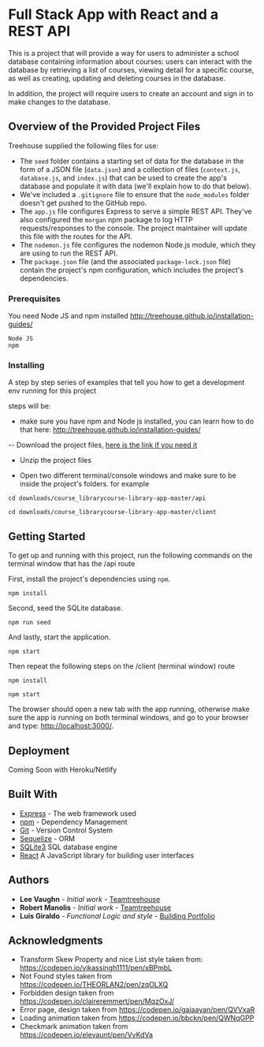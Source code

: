 
# Full Stack App with React and a REST API

This is a project that will provide a way for users to administer a school database containing information about courses: users can interact with the database by retrieving a list of courses, viewing detail for a specific course, as well as creating, updating and deleting courses in the database.

In addition, the project will require users to create an account and sign in to make changes to the database.

## Overview of the Provided Project Files

Treehouse supplied the following files for use: 

* The `seed` folder contains a starting set of data for the database in the form of a JSON file (`data.json`) and a collection of files (`context.js`, `database.js`, and `index.js`) that can be used to create the app's database and populate it with data (we'll explain how to do that below).
* We've included a `.gitignore` file to ensure that the `node_modules` folder doesn't get pushed to the GitHub repo.
* The `app.js` file configures Express to serve a simple REST API. They've also configured the `morgan` npm package to log HTTP requests/responses to the console. The project maintainer will update this file with the routes for the API.
* The `nodemon.js` file configures the nodemon Node.js module, which they are using to run the REST API.
* The `package.json` file (and the associated `package-lock.json` file) contain the project's npm configuration, which includes the project's dependencies.

### Prerequisites

You need Node JS and npm installed
http://treehouse.github.io/installation-guides/

```
Node JS
npm
```

### Installing

A step by step series of examples that tell you how to get a development env running for this project

steps will be:

- make sure you have npm and Node js installed, you can learn how to do that here: http://treehouse.github.io/installation-guides/

-- Download the project files, [here is the link if you need it](https://github.com/luisgiraldov/course-library-app)

- Unzip the project files

- Open two different terminal/console windows and make sure to be inside the project's folders.
for example
```
cd downloads/course_librarycourse-library-app-master/api
```
```
cd downloads/course_librarycourse-library-app-master/client
```


## Getting Started

To get up and running with this project, run the following commands on the terminal window that has the /api route

First, install the project's dependencies using `npm`.

```
npm install

```

Second, seed the SQLite database.

```
npm run seed
```

And lastly, start the application.

```
npm start
```

Then repeat the following steps on the /client (terminal window) route

```
npm install

```

```
npm start
```

The browser should open a new tab with the app running, otherwise make sure the app is running on both terminal windows, and go to your browser and type:
[http://localhost:3000/](http://localhost:3000/).

## Deployment

Coming Soon with Heroku/Netlify

## Built With

* [Express](https://expressjs.com/) - The web framework used
* [npm](https://www.npmjs.com/) - Dependency Management
* [Git](https://git-scm.com/) - Version Control System
* [Sequelize](https://sequelize.org/) - ORM
* [SQLite3](https://www.sqlite.org/index.html) SQL database engine
* [React](https://reactjs.org/) A JavaScript library for building user interfaces

## Authors

* **Lee Vaughn** - *Initial work* - [Teamtreehouse](https://teamtreehouse.com)
* **Robert Manolis** - *Initial work* - [Teamtreehouse](https://teamtreehouse.com)
* **Luis Giraldo** - *Functional Logic and style* - [Building Portfolio](https://luisgiraldov.com)

## Acknowledgments

* Transform Skew Property and nice List style taken from: https://codepen.io/vikassingh1111/pen/xBPmbL
* Not Found styles taken from https://codepen.io/THEORLAN2/pen/zqOLXQ
* Forbidden design taken from https://codepen.io/claireremmert/pen/MqzOxJ/
* Error page, design taken from https://codepen.io/gaiaayan/pen/QVVxaR
* Loading animation taken from https://codepen.io/bbckn/pen/QWNqGPP
* Checkmark animation taken from https://codepen.io/elevaunt/pen/VvKdVa
